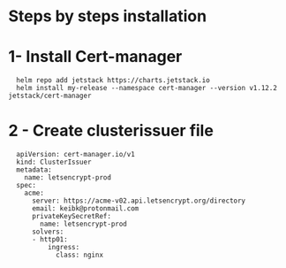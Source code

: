 # Steps by steps installation 
# 1- Install Cert-manager 
      helm repo add jetstack https://charts.jetstack.io
      helm install my-release --namespace cert-manager --version v1.12.2 jetstack/cert-manager
# 2 - Create clusterissuer file 
      apiVersion: cert-manager.io/v1
      kind: ClusterIssuer
      metadata:
        name: letsencrypt-prod
      spec:
        acme:
          server: https://acme-v02.api.letsencrypt.org/directory
          email: keibk@protonmail.com
          privateKeySecretRef:
            name: letsencrypt-prod
          solvers:
          - http01:
              ingress:
                class: nginx
